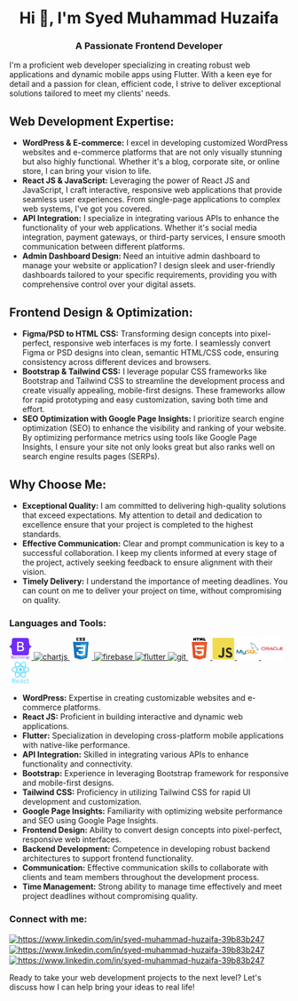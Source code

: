 <h1 align="center">Hi 👋, I'm Syed Muhammad Huzaifa</h1>
<h3 align="center">A Passionate Frontend Developer</h3>

 <p>I'm a proficient web developer specializing in creating robust web applications and dynamic mobile apps using Flutter. With a keen eye for detail and a passion for clean, efficient code, I strive to deliver exceptional solutions tailored to meet my clients' needs.</p>

  <h2>Web Development Expertise:</h2>
  <ul>
    <li><strong>WordPress & E-commerce:</strong> I excel in developing customized WordPress websites and e-commerce platforms that are not only visually stunning but also highly functional. Whether it's a blog, corporate site, or online store, I can bring your vision to life.</li>
    <li><strong>React JS & JavaScript:</strong> Leveraging the power of React JS and JavaScript, I craft interactive, responsive web applications that provide seamless user experiences. From single-page applications to complex web systems, I've got you covered.</li>
    <li><strong>API Integration:</strong> I specialize in integrating various APIs to enhance the functionality of your web applications. Whether it's social media integration, payment gateways, or third-party services, I ensure smooth communication between different platforms.</li>
    <li><strong>Admin Dashboard Design:</strong> Need an intuitive admin dashboard to manage your website or application? I design sleek and user-friendly dashboards tailored to your specific requirements, providing you with comprehensive control over your digital assets.</li>
  </ul>

  <h2>Frontend Design & Optimization:</h2>
  <ul>
    <li><strong>Figma/PSD to HTML CSS:</strong> Transforming design concepts into pixel-perfect, responsive web interfaces is my forte. I seamlessly convert Figma or PSD designs into clean, semantic HTML/CSS code, ensuring consistency across different devices and browsers.</li>
    <li><strong>Bootstrap & Tailwind CSS:</strong> I leverage popular CSS frameworks like Bootstrap and Tailwind CSS to streamline the development process and create visually appealing, mobile-first designs. These frameworks allow for rapid prototyping and easy customization, saving both time and effort.</li>
    <li><strong>SEO Optimization with Google Page Insights:</strong> I prioritize search engine optimization (SEO) to enhance the visibility and ranking of your website. By optimizing performance metrics using tools like Google Page Insights, I ensure your site not only looks great but also ranks well on search engine results pages (SERPs).</li>
  </ul>

  <h2>Why Choose Me:</h2>
  <ul>
    <li><strong>Exceptional Quality:</strong> I am committed to delivering high-quality solutions that exceed expectations. My attention to detail and dedication to excellence ensure that your project is completed to the highest standards.</li>
    <li><strong>Effective Communication:</strong> Clear and prompt communication is key to a successful collaboration. I keep my clients informed at every stage of the project, actively seeking feedback to ensure alignment with their vision.</li>
    <li><strong>Timely Delivery:</strong> I understand the importance of meeting deadlines. You can count on me to deliver your project on time, without compromising on quality.</li>
  </ul>


<h3 align="left">Languages and Tools:</h3>
<p align="left"> <a href="https://getbootstrap.com" target="_blank" rel="noreferrer"> <img src="https://raw.githubusercontent.com/devicons/devicon/master/icons/bootstrap/bootstrap-plain-wordmark.svg" alt="bootstrap" width="40" height="40"/> </a> <a href="https://www.chartjs.org" target="_blank" rel="noreferrer"> <img src="https://www.chartjs.org/media/logo-title.svg" alt="chartjs" width="40" height="40"/> </a> <a href="https://www.w3schools.com/css/" target="_blank" rel="noreferrer"> <img src="https://raw.githubusercontent.com/devicons/devicon/master/icons/css3/css3-original-wordmark.svg" alt="css3" width="40" height="40"/> </a> <a href="https://firebase.google.com/" target="_blank" rel="noreferrer"> <img src="https://www.vectorlogo.zone/logos/firebase/firebase-icon.svg" alt="firebase" width="40" height="40"/> </a> <a href="https://flutter.dev" target="_blank" rel="noreferrer"> <img src="https://www.vectorlogo.zone/logos/flutterio/flutterio-icon.svg" alt="flutter" width="40" height="40"/> </a> <a href="https://git-scm.com/" target="_blank" rel="noreferrer"> <img src="https://www.vectorlogo.zone/logos/git-scm/git-scm-icon.svg" alt="git" width="40" height="40"/> </a> <a href="https://www.w3.org/html/" target="_blank" rel="noreferrer"> <img src="https://raw.githubusercontent.com/devicons/devicon/master/icons/html5/html5-original-wordmark.svg" alt="html5" width="40" height="40"/> </a> <a href="https://developer.mozilla.org/en-US/docs/Web/JavaScript" target="_blank" rel="noreferrer"> <img src="https://raw.githubusercontent.com/devicons/devicon/master/icons/javascript/javascript-original.svg" alt="javascript" width="40" height="40"/> </a> <a href="https://www.mysql.com/" target="_blank" rel="noreferrer"> <img src="https://raw.githubusercontent.com/devicons/devicon/master/icons/mysql/mysql-original-wordmark.svg" alt="mysql" width="40" height="40"/> </a> <a href="https://www.oracle.com/" target="_blank" rel="noreferrer"> <img src="https://raw.githubusercontent.com/devicons/devicon/master/icons/oracle/oracle-original.svg" alt="oracle" width="40" height="40"/> </a> <a href="https://reactjs.org/" target="_blank" rel="noreferrer"> <img src="https://raw.githubusercontent.com/devicons/devicon/master/icons/react/react-original-wordmark.svg" alt="react" width="40" height="40"/> </a> </p>


<ul>
    <li><strong>WordPress:</strong> Expertise in creating customizable websites and e-commerce platforms.</li>
    <li><strong>React JS:</strong> Proficient in building interactive and dynamic web applications.</li>
    <li><strong>Flutter:</strong> Specialization in developing cross-platform mobile applications with native-like performance.</li>
    <li><strong>API Integration:</strong> Skilled in integrating various APIs to enhance functionality and connectivity.</li>
    <li><strong>Bootstrap:</strong> Experience in leveraging Bootstrap framework for responsive and mobile-first designs.</li>
    <li><strong>Tailwind CSS:</strong> Proficiency in utilizing Tailwind CSS for rapid UI development and customization.</li>
    <li><strong>Google Page Insights:</strong> Familiarity with optimizing website performance and SEO using Google Page Insights.</li>
    <li><strong>Frontend Design:</strong> Ability to convert design concepts into pixel-perfect, responsive web interfaces.</li>
    <li><strong>Backend Development:</strong> Competence in developing robust backend architectures to support frontend functionality.</li>
    <li><strong>Communication:</strong> Effective communication skills to collaborate with clients and team members throughout the development process.</li>
    <li><strong>Time Management:</strong> Strong ability to manage time effectively and meet project deadlines without compromising quality.</li>
  </ul>



  <h3 align="left">Connect with me:</h3>
<p align="left">     <a href="https://api.whatsapp.com/send?phone=923322234010" target="_blank"><img align="center" src="https://www.vectorlogo.zone/logos/whatsapp/whatsapp-icon.svg" alt="https://www.linkedin.com/in/syed-muhammad-huzaifa-39b83b247" height="30" width="40" /></a>
  <a href="mailto:syedhuzaifa20010417@gmail.com" target="_blank"><img align="center" src="https://www.vectorlogo.zone/logos/gmail/gmail-icon.svg" alt="https://www.linkedin.com/in/syed-muhammad-huzaifa-39b83b247" height="30" width="40" /></a>
  <a href="https://www.linkedin.com/in/syed-muhammad-huzaifa-39b83b247" target="blank"><img align="center" src="https://raw.githubusercontent.com/rahuldkjain/github-profile-readme-generator/master/src/images/icons/Social/linked-in-alt.svg" alt="https://www.linkedin.com/in/syed-muhammad-huzaifa-39b83b247" height="30" width="40" /></a>
</p>


  <p>Ready to take your web development projects to the next level? Let's discuss how I can help bring your ideas to real life!</p>
